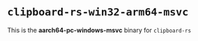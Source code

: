 # `clipboard-rs-win32-arm64-msvc`

This is the **aarch64-pc-windows-msvc** binary for `clipboard-rs`

